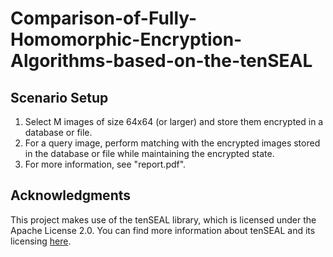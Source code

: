 # Comparison-of-Fully-Homomorphic-Encryption-Algorithms-based-on-the-tenSEAL

## Scenario Setup

1. Select M images of size 64x64 (or larger) and store them encrypted in a database or file.
2. For a query image, perform matching with the encrypted images stored in the database or file while maintaining the encrypted state.
3. For more information, see "report.pdf".


## Acknowledgments

This project makes use of the tenSEAL library, which is licensed under the Apache License 2.0. You can find more information about tenSEAL and its licensing [here](https://github.com/OpenMined/TenSEAL).
